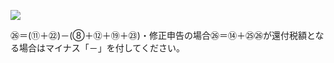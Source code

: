 ![](https://www.nta.go.jp/tmp/387262ec-76b1-486a-b174-8f20874be913/images/b1ba51ee142b20dd69cc911163e520ae784b875042a382bccf391da6db08c05b.jpg)

㉖＝(⑪＋㉒)－(⑧＋⑫＋⑲＋㉓)・修正申告の場合㉖＝⑭＋㉕㉖が還付税額となる場合はマイナス「－」を付してください。